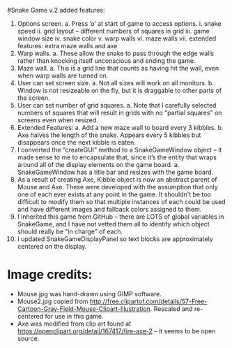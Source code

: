 #Snake Game v.2 added features:

1. Options screen.
    a. Press ‘o’ at start of game to access options.
        i. snake speed
        ii. grid layout – different numbers of squares in grid
        iii. game window size
        iv. snake color
        v. warp walls
        vi. maze walls
        vii. extended features: extra maze walls and axe
2. Warp walls.
    a. These allow the snake to pass through the edge walls rather than knocking itself unconscious and ending the game.
3. Maze wall.
    a. This is a grid line that counts as having hit the wall, even when warp walls are turned on.
4. User can set screen size.
    a. Not all sizes will work on all monitors.
    b. Window is not resizeable on the fly, but it is draggable to other parts of the screen.
5. User can set number of grid squares.
    a. Note that I carefully selected numbers of squares that will result in grids with no "partial squares" on screens even when resized.
6. Extended Features:
    a. Add a new maze wall to board every 3 kibbles.
    b. Axe halves the length of the snake.  Appears every 5 kibbles but disappears once the next kibble is eaten.
7. I converted the “createGUI” method to a SnakeGameWindow object – it made sense to me to encapsulate that, since it’s the entity that wraps around all of the display elements on the game board.
    a. SnakeGameWindow has a title bar and resizes with the game board.
8. As a result of creating Axe, Kibble object is now an abstract parent of Mouse and Axe.  These were developed with the assumption that only one of each ever exists at any point in the game.  It shouldn't be too difficult to modify them so that multiple instances of each could be used and have different images and fallback colors assigned to them.
9. I inherited this game from GitHub – there are LOTS of global variables in SnakeGame, and I have not vetted them all to identify which object should really be "in charge" of each.
10. I updated SnakeGameDisplayPanel so text blocks are approximately centered on the display.





# Image credits:
* Mouse.jpg was hand-drawn using GIMP software.
* Mouse2.jpg copied from http://free.clipartof.com/details/57-Free-Cartoon-Gray-Field-Mouse-Clipart-Illustration.  Rescaled and re-centered for use in this game.
* Axe was modified from clip art found at https://openclipart.org/detail/167417/fire-axe-2 – it seems to be open source.
